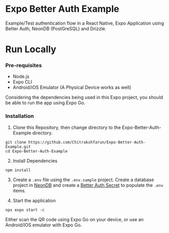 # Expo Better Auth Example

Example/Test authentication flow in a React Native, Expo Application using Better Auth, NeonDB (PostGreSQL) and Drizzle.

# Run Locally

### Pre-requisites

- Node.js
- Expo CLI
- Android/iOS Emulator (A Physical Device works as well)

Considering the dependencies being used in this Expo project, you should be able to run the app using Expo Go.

### Installation

1. Clone this Repository, then change directory to the Expo-Better-Auth-Example directory.

```
git clone https://github.com/ChitrakshTarun/Expo-Better-Auth-Example.git
cd Expo-Better-Auth-Example
```

2. Install Dependencies

```
npm install
```

3. Create a `.env` file using the `.env.sample` project. Create a database project in [NeonDB](https://neon.tech/) and create a [Better Auth Secret](https://www.better-auth.com/docs/installation#set-environment-variables) to populate the `.env` items.

4. Start the application

```
npx expo start -c
```

Either scan the QR code using Expo Go on your device, or use an Android/IOS emulator with Expo Go.
